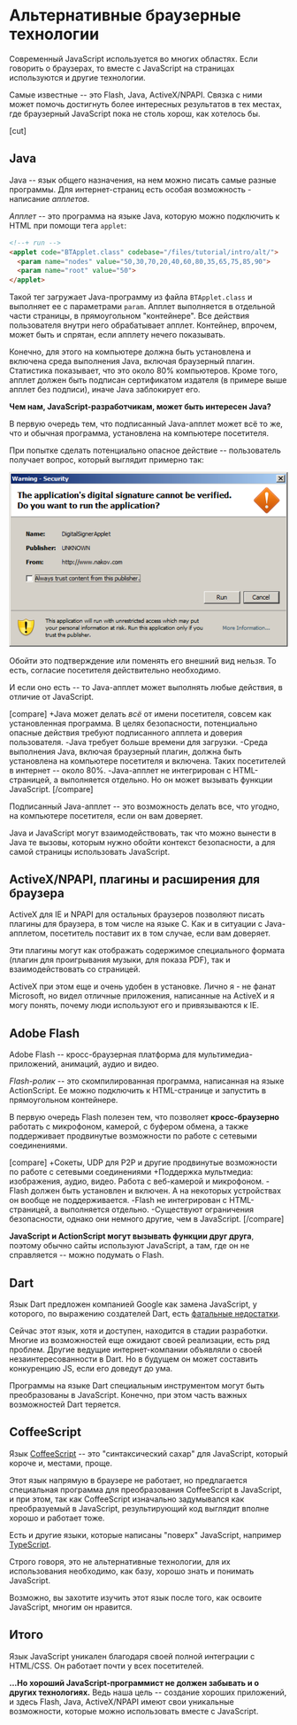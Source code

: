 # Альтернативные браузерные технологии

Современный JavaScript используется во многих областях. Если говорить о браузерах, то вместе с JavaScript на страницах используются и другие технологии.

Самые извеcтные -- это Flash, Java, ActiveX/NPAPI. Связка с ними может помочь достигнуть более интересных результатов в тех местах, где браузерный JavaScript пока не столь хорош, как хотелось бы. 

[cut]

## Java   

Java -- язык общего назначения, на нем можно писать самые разные программы. Для интернет-страниц есть особая возможность - написание *апплетов*.

*Апплет* -- это программа на языке Java, которую можно подключить к HTML при помощи тега `applet`:

```html
<!--+ run -->
<applet code="BTApplet.class" codebase="/files/tutorial/intro/alt/">
  <param name="nodes" value="50,30,70,20,40,60,80,35,65,75,85,90">
  <param name="root" value="50">
</applet>
```

Такой тег загружает Java-программу из файла `BTApplet.class` и выполняет ее с параметрами `param`. Апплет выполняется в отдельной части страницы, в прямоугольном "контейнере". Все действия пользователя внутри него обрабатывает апплет. Контейнер, впрочем, может быть и спрятан, если апплету нечего показывать.

Конечно, для этого на компьютере должна быть установлена и включена среда выполнения Java, включая браузерный плагин. Статистика показывает, что это около 80% компьютеров. Кроме того, апплет должен быть подписан сертификатом издателя (в примере выше апплет без подписи), иначе Java заблокирует его.

**Чем нам, JavaScript-разработчикам, может быть интересен Java?**

В первую очередь тем, что подписанный Java-апплет может всё то же, что и обычная программа, установлена на компьютере посетителя.

При попытке сделать потенциально опасное действие -- пользователь получает вопрос, который выглядит примерно так:

<img src="allow.png">

Обойти это подтверждение или поменять его внешний вид нельзя. То есть, согласие посетителя действительно необходимо. 

И если оно есть -- то Java-апплет может выполнять любые действия, в отличие от JavaScript.

[compare]
+Java может делать *всё* от имени посетителя, совсем как установленная программа. В целях безопасности, потенциально опасные действия требуют подписанного апплета и доверия пользователя.
-Java требует больше времени для загрузки.
-Среда выполнения Java, включая браузерный плагин, должна быть установлена на компьютере посетителя и включена. Таких посетителей в интернет -- около 80%.
-Java-апплет не интегрирован с HTML-страницей, а выполняется отдельно. Но он может вызывать функции JavaScript.
[/compare]

Подписанный Java-апплет -- это возможность делать все, что угодно, на компьютере посетителя, если он вам доверяет. 

Java и JavaScript могут взаимодействовать, так что можно вынести в Java те вызовы, которым нужно обойти контекст безопасности, а для самой страницы использовать JavaScript.


## ActiveX/NPAPI, плагины и расширения для браузера

ActiveX для IE и NPAPI для остальных браузеров позволяют писать плагины для браузера, в том числе на языке C. Как и в ситуации с Java-апплетом, посетитель поставит их в том случае, если вам доверяет.

Эти плагины могут как отображать содержимое специального формата (плагин для проигрывания музыки, для показа PDF), так и взаимодействовать со страницей.

ActiveX при этом еще и очень удобен в установке. Лично я - не фанат Microsoft, но видел отличные приложения, написанные на ActiveX и я могу понять, почему люди используют его и привязываются к IE.

## Adobe Flash   

Adobe Flash -- кросс-браузерная платформа для мультимедиа-приложений, анимаций, аудио и видео. 

*Flash-ролик* -- это скомпилированная программа, написанная на языке ActionScript. Ее можно подключить к HTML-странице и запустить в прямоугольном контейнере.

В первую очередь Flash полезен тем, что позволяет **кросс-браузерно** работать с микрофоном, камерой, с буфером обмена, а также поддерживает продвинутые возможности по работе с сетевыми соединениями. 

[compare]
+Сокеты, UDP для P2P и другие продвинутые возможности по работе с сетевыми соединениями
+Поддержка мультмедиа: изображения, аудио, видео. Работа с веб-камерой и микрофоном.
-Flash должен быть установлен и включен. А на некоторых устройствах он вообще не поддерживается.
-Flash не интегрирован с HTML-страницей, а выполняется отдельно.
-Существуют ограничения безопасности, однако они немного другие, чем в JavaScript.
[/compare]

**JavaScript и ActionScript могут вызывать функции друг друга**, поэтому обычно сайты используют JavaScript, а там, где он не справляется -- можно подумать о Flash.

## Dart

Язык Dart предложен компанией Google как замена JavaScript, у которого, по выражению создателей Dart, есть [фатальные недостатки](http://lurkmore.to/%D0%A4%D0%B0%D1%82%D0%B0%D0%BB%D1%8C%D0%BD%D1%8B%D0%B9_%D0%BD%D0%B5%D0%B4%D0%BE%D1%81%D1%82%D0%B0%D1%82%D0%BE%D0%BA). 

Сейчас этот язык, хотя и доступен, находится в стадии разработки. Многие из возможностей еще ожидают своей реализации, есть ряд проблем. Другие ведущие интернет-компании объявляли о своей незаинтересованности в Dart. Но в будущем он может составить конкуренцию JS, если его доведут до ума.

Программы на языке Dart специальным инструментом могут быть преобразованы в JavaScript. Конечно, при этом часть важных возможностей Dart теряется.

## CoffeeScript

Язык [CoffeeScript](http://coffeescript.org) -- это "синтаксический сахар" для JavaScript, который короче и, местами, проще. 

Этот язык напрямую в браузере не работает, но предлагается специальная программа для преобразования CoffeeScript в JavaScript, и при этом, так как CoffeeScript изначально задумывался как преобразуемый в JavaScript, результирующий код выглядит вполне хорошо и работает тоже.

Есть и другие языки, которые написаны "поверх" JavaScript, например [TypeScript](http://www.typescriptlang.org/). 

Строго говоря, это не альтернативные технологии, для их использования необходимо, как базу, хорошо знать и понимать JavaScript.

Возможно, вы захотите изучить этот язык после того, как освоите JavaScript, многим он нравится. 

## Итого

Язык JavaScript уникален благодаря своей полной интеграции с HTML/CSS. Он работает почти у всех посетителей.

**...Но хороший JavaScript-программист не должен забывать и о других технологиях.** Ведь наша цель -- создание хороших приложений, и здесь Flash, Java, ActiveX/NPAPI имеют свои уникальные возможности, которые можно использовать вместе с JavaScript.
